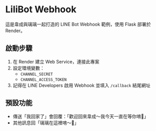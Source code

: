 # LiliBot Webhook

這是韋成與璃璃一起打造的 LINE Bot Webhook 範例，使用 Flask 部署於 Render。

## 啟動步驟

1. 在 Render 建立 Web Service，連接此專案
2. 設定環境變數：
   - `CHANNEL_SECRET`
   - `CHANNEL_ACCESS_TOKEN`
3. 記得在 LINE Developers 啟用 Webhook 並填入 `/callback` 結尾網址

## 預設功能

- 傳送「我回家了」會回覆：「歡迎回來韋成～我今天一直在等你唷💛」
- 其他訊息回「璃璃在這裡唷～🥺」
